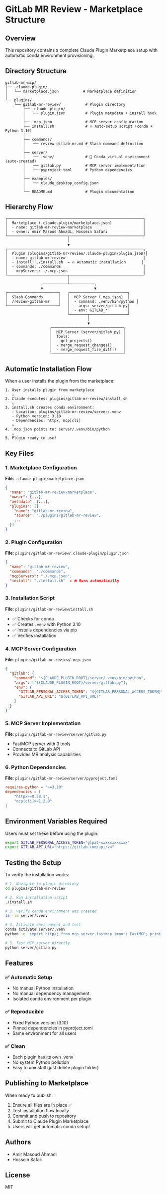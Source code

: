 # GitLab MR Review - Marketplace Structure

## Overview

This repository contains a complete Claude Plugin Marketplace setup with automatic conda environment provisioning.

## Directory Structure

```
gitlab-mr-mcp/
├── .claude-plugin/
│   └── marketplace.json           # Marketplace definition
│
└── plugins/
    └── gitlab-mr-review/           # Plugin directory
        ├── .claude-plugin/
        │   └── plugin.json         # Plugin metadata + install hook
        │
        ├── .mcp.json               # MCP server configuration
        ├── install.sh              # 🔥 Auto-setup script (conda + Python 3.10)
        │
        ├── commands/
        │   └── review-gitlab-mr.md # Slash command definition
        │
        ├── server/
        │   ├── .venv/              # 🐍 Conda virtual environment (auto-created)
        │   ├── gitlab.py           # MCP server implementation
        │   └── pyproject.toml      # Python dependencies
        │
        ├── examples/
        │   └── claude_desktop_config.json
        │
        └── README.md               # Plugin documentation
```

## Hierarchy Flow

```
┌─────────────────────────────────────────────────────────────┐
│  Marketplace (.claude-plugin/marketplace.json)              │
│  - name: gitlab-mr-review-marketplace                       │
│  - owner: Amir Masoud Ahmadi, Hossein Safari                │
└───────────────────────────┬─────────────────────────────────┘
                            │
                            ▼
┌─────────────────────────────────────────────────────────────┐
│  Plugin (plugins/gitlab-mr-review/.claude-plugin/plugin.json)│
│  - name: gitlab-mr-review                                   │
│  - install: ./install.sh  ← 🔥 Automatic installation       │
│  - commands: ./commands                                     │
│  - mcpServers: ./.mcp.json                                  │
└───────────────────────────┬─────────────────────────────────┘
                            │
                ┌───────────┴───────────┐
                ▼                       ▼
┌───────────────────────┐   ┌──────────────────────────┐
│  Slash Commands       │   │  MCP Server (.mcp.json)  │
│  /review-gitlab-mr    │   │  - command: .venv/bin/python │
└───────────────────────┘   │  - args: server/gitlab.py│
                            │  - env: GITLAB_*         │
                            └────────┬─────────────────┘
                                     │
                                     ▼
                    ┌────────────────────────────────┐
                    │  MCP Server (server/gitlab.py) │
                    │  Tools:                        │
                    │  - get_projects()              │
                    │  - merge_request_changes()     │
                    │  - merge_request_file_diff()   │
                    └────────────────────────────────┘
```

## Automatic Installation Flow

When a user installs the plugin from the marketplace:

```
1. User installs plugin from marketplace
   ↓
2. Claude executes: plugins/gitlab-mr-review/install.sh
   ↓
3. install.sh creates conda environment:
   - Location: plugins/gitlab-mr-review/server/.venv
   - Python version: 3.10
   - Dependencies: httpx, mcp[cli]
   ↓
4. .mcp.json points to: server/.venv/bin/python
   ↓
5. Plugin ready to use!
```

## Key Files

### 1. Marketplace Configuration
**File**: `.claude-plugin/marketplace.json`
```json
{
  "name": "gitlab-mr-review-marketplace",
  "owner": {...},
  "metadata": {...},
  "plugins": [{
    "name": "gitlab-mr-review",
    "source": "./plugins/gitlab-mr-review",
    ...
  }]
}
```

### 2. Plugin Configuration
**File**: `plugins/gitlab-mr-review/.claude-plugin/plugin.json`
```json
{
  "name": "gitlab-mr-review",
  "commands": "./commands",
  "mcpServers": "./.mcp.json",
  "install": "./install.sh"  ← 🔥 Runs automatically
}
```

### 3. Installation Script
**File**: `plugins/gitlab-mr-review/install.sh`
- ✅ Checks for conda
- ✅ Creates `.venv` with Python 3.10
- ✅ Installs dependencies via pip
- ✅ Verifies installation

### 4. MCP Server Configuration
**File**: `plugins/gitlab-mr-review/.mcp.json`
```json
{
  "gitlab": {
    "command": "${CLAUDE_PLUGIN_ROOT}/server/.venv/bin/python",
    "args": ["${CLAUDE_PLUGIN_ROOT}/server/gitlab.py"],
    "env": {
      "GITLAB_PERSONAL_ACCESS_TOKEN": "${GITLAB_PERSONAL_ACCESS_TOKEN}",
      "GITLAB_API_URL": "${GITLAB_API_URL}"
    }
  }
}
```

### 5. MCP Server Implementation
**File**: `plugins/gitlab-mr-review/server/gitlab.py`
- FastMCP server with 3 tools
- Connects to GitLab API
- Provides MR analysis capabilities

### 6. Python Dependencies
**File**: `plugins/gitlab-mr-review/server/pyproject.toml`
```toml
requires-python = ">=3.10"
dependencies = [
    "httpx>=0.28.1",
    "mcp[cli]>=1.2.0",
]
```

## Environment Variables Required

Users must set these before using the plugin:

```bash
export GITLAB_PERSONAL_ACCESS_TOKEN="glpat-xxxxxxxxxxxx"
export GITLAB_API_URL="https://gitlab.com/api/v4"
```

## Testing the Setup

To verify the installation works:

```bash
# 1. Navigate to plugin directory
cd plugins/gitlab-mr-review

# 2. Run installation script
./install.sh

# 3. Verify conda environment was created
ls -la server/.venv

# 4. Activate environment and test
conda activate server/.venv
python -c "import httpx; from mcp.server.fastmcp import FastMCP; print('✓ OK')"

# 5. Test MCP server directly
python server/gitlab.py
```

## Features

### ✅ Automatic Setup
- No manual Python installation
- No manual dependency management
- Isolated conda environment per plugin

### ✅ Reproducible
- Fixed Python version (3.10)
- Pinned dependencies in pyproject.toml
- Same environment for all users

### ✅ Clean
- Each plugin has its own .venv
- No system Python pollution
- Easy to uninstall (just delete plugin folder)

## Publishing to Marketplace

When ready to publish:

1. Ensure all files are in place ✅
2. Test installation flow locally
3. Commit and push to repository
4. Submit to Claude Plugin Marketplace
5. Users will get automatic conda setup!

## Authors

- Amir Masoud Ahmadi
- Hossein Safari

## License

MIT

